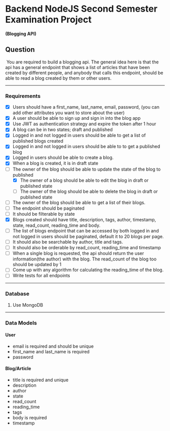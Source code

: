 # Backend NodeJS Second Semester Examination Project
**(Blogging API)**

## Question
​
You are required to build a blogging api. The general idea here is that the api has a general endpoint that shows a list of articles that have been created by different people, and anybody that calls this endpoint, should be able to read a blog created by them or other users.
___
### Requirements​
- [x] Users should have a first_name, last_name, email, password, (you can add other attributes you want to store about the user)
- [x] A user should be able to sign up and sign in into the blog app
- [x] Use JWT as authentication strategy and expire the token after 1 hour
- [x] A blog can be in two states; draft and published
- [x] Logged in and not logged in users should be able to get a list of published blogs created
- [x] Logged in and not logged in users should be able to to get a published blog
- [x] Logged in users should be able to create a blog.
- [x] When a blog is created, it is in draft state
- [ ] The owner of the blog should be able to update the state of the blog to published
    - [x] The owner of a blog should be able to edit the blog in draft or published state
    - [ ] The owner of the blog should be able to delete the blog in draft or published state
- [ ] The owner of the blog should be able to get a list of their blogs. 
- [ ] The endpoint should be paginated
- [ ] It should be filterable by state
- [x] Blogs created should have title, description, tags, author, timestamp, state, read_count, reading_time and body.
- [ ] The list of blogs endpoint that can be accessed by both logged in and not logged in users should be paginated, default it to 20 blogs per page. 
- [ ] It should also be searchable by author, title and tags.
- [ ] It should also be orderable by read_count, reading_time and timestamp
- [ ] When a single blog is requested, the api should return the user information(the author) with the blog. The read_count of the blog too should be updated by 1
- [ ] Come up with any algorithm for calculating the reading_time of the blog.
- [ ] Write tests for all endpoints
___
### Database
1. Use MongoDB
___
### Data Models

#### User ​
- email is required and should be unique
- first_name and last_name is required
- password
​
#### Blog/Article
- title is required and unique
- description
- author
- state
- read_count
- reading_time
- tags
- body is required
- timestamp

